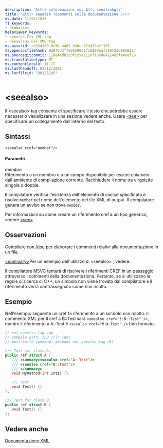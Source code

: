 ```yaml
---
description: 'Altre informazioni su: &lt; seealso&gt;'
title: '&lt;> seealso (commenti sulla documentazione C++)'
ms.date: 11/04/2016
f1_keywords:
- <seealso>
helpviewer_keywords:
- seealso C++ XML tag
- <seealso> C++ XML tag
ms.assetid: cb33d100-9c50-4485-8d0c-573429eff155
ms.openlocfilehash: 0d976d2f7e08690d1fc0209eaf399f2368930327
ms.sourcegitcommit: 118e4ad82c0f1c9ac120f105d84224e5fe4cef28
ms.translationtype: MT
ms.contentlocale: it-IT
ms.lasthandoff: 01/12/2021
ms.locfileid: "98126195"
---
```

# <a name="ltseealsogt"></a>&lt;seealso&gt;

Il \<seealso> tag consente di specificare il testo che potrebbe essere necessario visualizzare in una sezione vedere anche. Usare [\<see>](see-visual-cpp.md) per specificare un collegamento dall'interno del testo.

## <a name="syntax"></a>Sintassi

```
<seealso cref="member"/>
```

#### <a name="parameters"></a>Parametri

*membro*<br/>
Riferimento a un membro o a un campo disponibile per essere chiamato dall'ambiente di compilazione corrente.  Racchiudere il nome tra virgolette singole o doppie.

Il compilatore verifica l'esistenza dell'elemento di codice specificato e risolve `member` nel nome dell'elemento nel file XML di output.  Il compilatore genera un avviso se non trova `member`.

Per informazioni su come creare un riferimento cref a un tipo generico, vedere [\<see>](see-visual-cpp.md) .

## <a name="remarks"></a>Osservazioni

Compilare con [/doc](doc-process-documentation-comments-c-cpp.md) per elaborare i commenti relativi alla documentazione in un file.

[\<summary>](summary-visual-cpp.md)Per un esempio dell'utilizzo di \<seealso> , vedere.

Il compilatore MSVC tenterà di risolvere i riferimenti CREF in un passaggio attraverso i commenti della documentazione.  Pertanto, se si utilizzano le regole di ricerca di C++, un simbolo non viene trovato dal compilatore e il riferimento verrà contrassegnato come non risolto.

## <a name="example"></a>Esempio

Nell'esempio seguente un cref fa riferimento a un simbolo non risolto. Il commento XML per il cref a B::Test sarà `<seealso cref="!:B::Test" />`, mentre il riferimento a A::Test è `<seealso cref="M:A.Test" />` ben formato.

```cpp
// xml_seealso_tag.cpp
// compile with: /LD /clr /doc
// post-build command: xdcmake xml_seealso_tag.dll

/// Text for class A.
public ref struct A {
   /// <summary><seealso cref="A::Test"/>
   /// <seealso cref="B::Test"/>
   /// </summary>
   void MyMethod(int Int1) {}

   /// text
   void Test() {}
};

/// Text for class B.
public ref struct B {
   void Test() {}
};
```

## <a name="see-also"></a>Vedere anche

[Documentazione XML](xml-documentation-visual-cpp.md)
